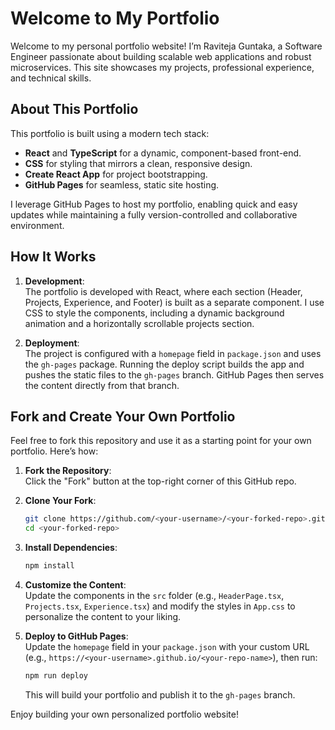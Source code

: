 # Welcome to My Portfolio

Welcome to my personal portfolio website! I’m Raviteja Guntaka, a Software Engineer passionate about building scalable web applications and robust microservices. This site showcases my projects, professional experience, and technical skills.

## About This Portfolio

This portfolio is built using a modern tech stack:
- **React** and **TypeScript** for a dynamic, component-based front-end.
- **CSS** for styling that mirrors a clean, responsive design.
- **Create React App** for project bootstrapping.
- **GitHub Pages** for seamless, static site hosting.

I leverage GitHub Pages to host my portfolio, enabling quick and easy updates while maintaining a fully version-controlled and collaborative environment.

## How It Works

1. **Development**:  
   The portfolio is developed with React, where each section (Header, Projects, Experience, and Footer) is built as a separate component. I use CSS to style the components, including a dynamic background animation and a horizontally scrollable projects section.

2. **Deployment**:  
   The project is configured with a `homepage` field in `package.json` and uses the `gh-pages` package. Running the deploy script builds the app and pushes the static files to the `gh-pages` branch. GitHub Pages then serves the content directly from that branch.

## Fork and Create Your Own Portfolio

Feel free to fork this repository and use it as a starting point for your own portfolio. Here’s how:

1. **Fork the Repository**:  
   Click the "Fork" button at the top-right corner of this GitHub repo.

2. **Clone Your Fork**:  
   ```bash
   git clone https://github.com/<your-username>/<your-forked-repo>.git
   cd <your-forked-repo>
   ```

3. **Install Dependencies**:  
   ```bash
   npm install
   ```

4. **Customize the Content**:  
   Update the components in the `src` folder (e.g., `HeaderPage.tsx`, `Projects.tsx`, `Experience.tsx`) and modify the styles in `App.css` to personalize the content to your liking.

5. **Deploy to GitHub Pages**:  
   Update the `homepage` field in your `package.json` with your custom URL (e.g., `https://<your-username>.github.io/<your-repo-name>`), then run:
   ```bash
   npm run deploy
   ```
   This will build your portfolio and publish it to the `gh-pages` branch.

Enjoy building your own personalized portfolio website!
